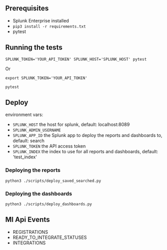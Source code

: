 ## Prerequisites

- Splunk Enterprise installed
- `pip3 install -r requirements.txt`
- pytest

## Running the tests

`SPLUNK_TOKEN='YOUR_API_TOKEN' SPLUNK_HOST='SPLUNK_HOST' pytest`

Or

`export SPLUNK_TOKEN='YOUR_API_TOKEN'`

`pytest`

## Deploy

environment vars:
- `SPLUNK_HOST` the host for splunk, default: localhost:8089
- `SPLUNK_ADMIN_USERNAME` 
- `SPLUNK_APP_ID` the Splunk app to deploy the reports and dashboards to, default: search
- `SPLUNK_TOKEN` the API access token
- `SPLUNK_INDEX` the index to use for all reports and dashboards, default: 'test_index'

### Deploying the reports
`python3 ./scripts/deploy_saved_searched.py`

### Deploying the dashboards
`python3 ./scripts/deploy_dashboards.py`

## MI Api Events
- REGISTRATIONS
- READY_TO_INTEGRATE_STATUSES
- INTEGRATIONS